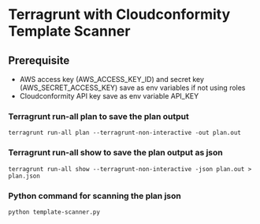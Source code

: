 # Terragrunt with Cloudconformity Template Scanner

## Prerequisite
- AWS access key (AWS_ACCESS_KEY_ID) and secret key (AWS_SECRET_ACCESS_KEY) save as env variables if not using roles
- Cloudconformity API key save as env variable API_KEY

### Terragrunt run-all plan to save the plan output
`terragrunt run-all plan --terragrunt-non-interactive -out plan.out`

### Terragrunt run-all show to save the plan output as json
`terragrunt run-all show --terragrunt-non-interactive -json plan.out > plan.json`

### Python command for scanning the plan json
`python template-scanner.py`
